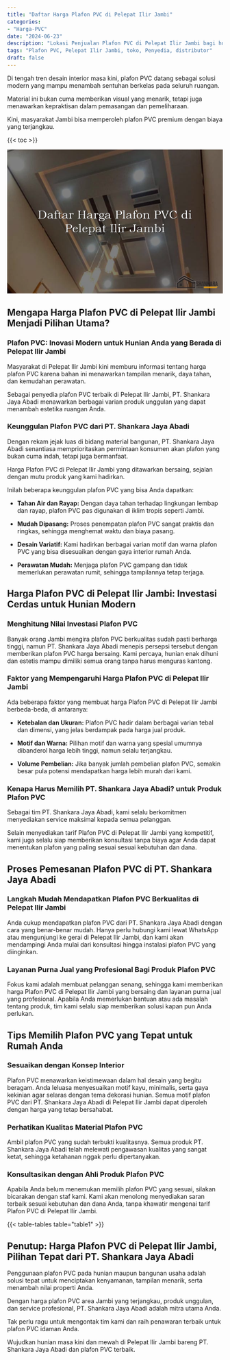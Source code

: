 ```yaml
---
title: "Daftar Harga Plafon PVC di Pelepat Ilir Jambi"
categories: 
- "Harga-PVC"
date: "2024-06-23"
description: "Lokasi Penjualan Plafon PVC di Pelepat Ilir Jambi bagi hunian, office, serta toko. Panel berkualitas, beragam motif, pilihan warna menarik, beserta layanan pemasangan ditangani oleh tenaga ahli berpengalaman dan kepastian resmi!|Layanan distribusi Plafon PVC di Pelepat Ilir Jambi untuk keperluan rumah, perkantoran, atau toko, dengan produk berkualitas dan pemasangan oleh tim profesional dan kepastian resmi.|Pilihan Plafon PVC di Pelepat Ilir Jambi yang andal untuk rumah, office, serta gerai, dengan produk unggulan dan penempatan oleh tenaga ahli ahli dan garansi resmi.|Distribusi Plafon PVC di Pelepat Ilir Jambi bagi hunian, kantor, serta toko, beserta material unggulan dan instalasi oleh tim profesional, disertai dengan garansi resmi.}"
tags: "Plafon PVC, Pelepat Ilir Jambi, toko, Penyedia, distributor"
draft: false
---
```


Di tengah tren desain interior masa kini, plafon PVC datang sebagai solusi modern yang mampu menambah sentuhan berkelas pada seluruh ruangan.

Material ini bukan cuma memberikan visual yang menarik, tetapi juga menawarkan kepraktisan dalam pemasangan dan pemeliharaan.

Kini, masyarakat Jambi bisa memperoleh plafon PVC premium dengan biaya yang terjangkau.

{{< toc >}}

![Daftar Harga Plafon PVC di Pelepat Ilir Jambi](/images/Harga-PVC/Daftar-Harga-Plafon-PVC-di-Pelepat-Ilir-Jambi.png)


## Mengapa Harga Plafon PVC di Pelepat Ilir Jambi Menjadi Pilihan Utama?

### Plafon PVC: Inovasi Modern untuk Hunian Anda yang Berada di Pelepat Ilir Jambi

Masyarakat di Pelepat Ilir Jambi kini memburu informasi tentang harga plafon PVC karena bahan ini menawarkan tampilan menarik, daya tahan, dan kemudahan perawatan.

Sebagai penyedia plafon PVC terbaik di Pelepat Ilir Jambi, PT. Shankara Jaya Abadi menawarkan berbagai varian produk unggulan yang dapat menambah estetika ruangan Anda.

### Keunggulan Plafon PVC dari PT. Shankara Jaya Abadi

Dengan rekam jejak luas di bidang material bangunan, PT. Shankara Jaya Abadi senantiasa memprioritaskan permintaan konsumen akan plafon yang bukan cuma indah, tetapi juga bermanfaat.

Harga Plafon PVC di Pelepat Ilir Jambi yang ditawarkan bersaing, sejalan dengan mutu produk yang kami hadirkan.

Inilah beberapa keunggulan plafon PVC yang bisa Anda dapatkan:

- **Tahan Air dan Rayap:** Dengan daya tahan terhadap lingkungan lembap dan rayap, plafon PVC pas digunakan di iklim tropis seperti Jambi.

- **Mudah Dipasang:** Proses penempatan plafon PVC sangat praktis dan ringkas, sehingga menghemat waktu dan biaya pasang.

- **Desain Variatif:** Kami hadirkan berbagai varian motif dan warna plafon PVC yang bisa disesuaikan dengan gaya interior rumah Anda.

- **Perawatan Mudah:** Menjaga plafon PVC gampang dan tidak memerlukan perawatan rumit, sehingga tampilannya tetap terjaga.

## Harga Plafon PVC di Pelepat Ilir Jambi: Investasi Cerdas untuk Hunian Modern

### Menghitung Nilai Investasi Plafon PVC

Banyak orang Jambi mengira plafon PVC berkualitas sudah pasti berharga tinggi, namun PT. Shankara Jaya Abadi menepis persepsi tersebut dengan memberikan plafon PVC harga bersaing. Kami percaya, hunian enak dihuni dan estetis mampu dimiliki semua orang tanpa harus menguras kantong.

### Faktor yang Mempengaruhi Harga Plafon PVC di Pelepat Ilir Jambi

Ada beberapa faktor yang membuat harga Plafon PVC di Pelepat Ilir Jambi berbeda-beda, di antaranya:

- **Ketebalan dan Ukuran:** Plafon PVC hadir dalam berbagai varian tebal dan dimensi, yang jelas berdampak pada harga jual produk.

- **Motif dan Warna:** Pilihan motif dan warna yang spesial umumnya dibanderol harga lebih tinggi, namun selalu terjangkau.

- **Volume Pembelian:** Jika banyak jumlah pembelian plafon PVC, semakin besar pula potensi mendapatkan harga lebih murah dari kami.

### Kenapa Harus Memilih PT. Shankara Jaya Abadi? untuk Produk Plafon PVC

Sebagai tim PT. Shankara Jaya Abadi, kami selalu berkomitmen menyediakan service maksimal kepada semua pelanggan.

Selain menyediakan tarif Plafon PVC di Pelepat Ilir Jambi yang kompetitif, kami juga selalu siap memberikan konsultasi tanpa biaya agar Anda dapat menentukan plafon yang paling sesuai sesuai kebutuhan dan dana.

## Proses Pemesanan Plafon PVC di PT. Shankara Jaya Abadi

### Langkah Mudah Mendapatkan Plafon PVC Berkualitas di Pelepat Ilir Jambi

Anda cukup mendapatkan plafon PVC dari PT. Shankara Jaya Abadi dengan cara yang benar-benar mudah. Hanya perlu hubungi kami lewat WhatsApp atau mengunjungi ke gerai di Pelepat Ilir Jambi, dan kami akan mendampingi Anda mulai dari konsultasi hingga instalasi plafon PVC yang diinginkan.

### Layanan Purna Jual yang Profesional Bagi Produk Plafon PVC

Fokus kami adalah membuat pelanggan senang, sehingga kami memberikan harga Plafon PVC di Pelepat Ilir Jambi yang bersaing dan layanan purna jual yang profesional. Apabila Anda memerlukan bantuan atau ada masalah tentang produk, tim kami selalu siap memberikan solusi kapan pun Anda perlukan.

## Tips Memilih Plafon PVC yang Tepat untuk Rumah Anda

### Sesuaikan dengan Konsep Interior

Plafon PVC menawarkan keistimewaan dalam hal desain yang begitu beragam. Anda leluasa menyesuaikan motif kayu, minimalis, serta gaya kekinian agar selaras dengan tema dekorasi hunian. Semua motif plafon PVC dari PT. Shankara Jaya Abadi di Pelepat Ilir Jambi dapat diperoleh dengan harga yang tetap bersahabat.

### Perhatikan Kualitas Material Plafon PVC

Ambil plafon PVC yang sudah terbukti kualitasnya. Semua produk PT. Shankara Jaya Abadi telah melewati pengawasan kualitas yang sangat ketat, sehingga ketahanan nggak perlu dipertanyakan.

### Konsultasikan dengan Ahli Produk Plafon PVC

Apabila Anda belum menemukan memilih plafon PVC yang sesuai, silakan bicarakan dengan staf kami. Kami akan menolong menyediakan saran terbaik sesuai kebutuhan dan dana Anda, tanpa khawatir mengenai tarif Plafon PVC di Pelepat Ilir Jambi.

{{< table-tables table="table1" >}}

## Penutup: Harga Plafon PVC di Pelepat Ilir Jambi, Pilihan Tepat dari PT. Shankara Jaya Abadi

Penggunaan plafon PVC pada hunian maupun bangunan usaha adalah solusi tepat untuk menciptakan kenyamanan, tampilan menarik, serta menambah nilai properti Anda.

Dengan harga plafon PVC area Jambi yang terjangkau, produk unggulan, dan service profesional, PT. Shankara Jaya Abadi adalah mitra utama Anda.

Tak perlu ragu untuk mengontak tim kami dan raih penawaran terbaik untuk plafon PVC idaman Anda.

Wujudkan hunian masa kini dan mewah di Pelepat Ilir Jambi bareng PT. Shankara Jaya Abadi dan plafon PVC terbaik.
